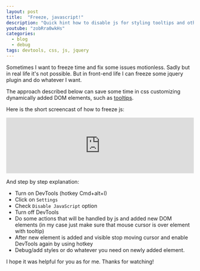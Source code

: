 ```yaml
---
layout: post
title:  "Freeze, javascript!"
description: "Quick hint how to disable js for styling tooltips and other newly added DOM elements."
youtube: "zobRra0wkHs"
categories:
  - blog
  - debug
tags: devtools, css, js, jquery
---
```


Sometimes I want to freeze time and fix some issues motionless. Sadly but in real life it's not
possible. But in front-end life I can freeze some jquery plugin and do whatever I want.
 
The approach described below can save some time in css customizing dynamically added DOM elements, 
such as [tooltips](http://getbootstrap.com/javascript/#tooltips).

Here is the short screencast of how to freeze js:

<div class="video_responsive"> 
  <iframe width="100%" 
          src="https://www.youtube.com/embed/zobRra0wkHs" 
          frameborder="0" 
          allowfullscreen></iframe>
</div>        

And step by step explanation:

- Turn on DevTools (hotkey Cmd+alt+I)
- Click on `Settings`
- Check `Disable JavaScript` option
- Turn off DevTools
- Do some actions that will be handled by js and added new DOM elements (in my case just make sure 
that mouse cursor is over element with tooltip)
- After new element is added and visible stop moving cursor and enable DevTools again by using hotkey
- Debug/add styles or do whatever you need on newly added element.

I hope it was helpful for you as for me. Thanks for watching!
